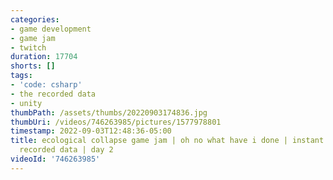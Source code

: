 ```yaml
---
categories:
- game development
- game jam
- twitch
duration: 17704
shorts: []
tags:
- 'code: csharp'
- the recorded data
- unity
thumbPath: /assets/thumbs/20220903174836.jpg
thumbUri: /videos/746263985/pictures/1577978801
timestamp: 2022-09-03T12:48:36-05:00
title: ecological collapse game jam | oh no what have i done | instant regret | the
  recorded data | day 2
videoId: '746263985'
---
```

